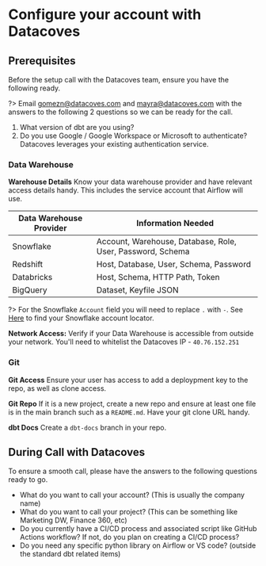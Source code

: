 # Configure your account with Datacoves

## Prerequisites

Before the setup call with the Datacoves team, ensure you have the following ready.

?> Email gomezn@datacoves.com and mayra@datacoves.com with the answers to the following 2 questions so we can be ready for the call.
1. What version of dbt are you using?
2. Do you use Google / Google Workspace or Microsoft to authenticate? Datacoves leverages your existing authentication service.

### Data Warehouse

**Warehouse Details** Know your data warehouse provider and have relevant access details handy. This includes the service account that Airflow will use.  
        
| Data Warehouse Provider | Information Needed |
| --- | --- |
| Snowflake | Account, Warehouse, Database, Role, User, Password, Schema |
| Redshift | Host, Database, User, Schema, Password |
| Databricks | Host, Schema, HTTP Path, Token |
| BigQuery | Dataset, Keyfile JSON |

?> For the Snowflake `Account` field you will need to replace `.` with `-`. See [Here](reference/admin-menu/connection_templates.md#for-snowflake-the-available-fields-are) to find your Snowflake account locator.

**Network Access:** Verify if your Data Warehouse is accessible from outside your network. You'll need to whitelist the Datacoves IP - `40.76.152.251`

### Git

**Git Access** Ensure your user has access to add a deploypment key to the repo, as well as clone access.

**Git Repo** If it is a new project, create a new repo and ensure at least one file is in the main branch such as a `README.md`. Have your git clone URL handy.

**dbt Docs** Create a `dbt-docs` branch in your repo.

## During Call with Datacoves
To ensure a smooth call, please have the answers to the following questions ready to go. 

- What do you want to call your account? (This is usually the company name)
- What do you want to call your project? (This can be something like Marketing DW, Finance 360, etc)
- Do you currently have a CI/CD process and associated script like GitHub Actions workflow? If not, do you plan on creating a CI/CD process?
- Do you need any specific python library on Airflow or VS code? (outside the standard dbt related items)

